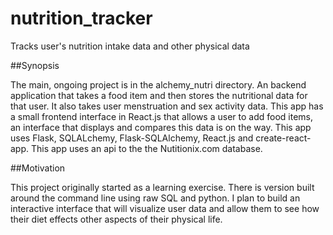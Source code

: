 # nutrition_tracker
Tracks user's nutrition intake data and other physical data

##Synopsis

The main, ongoing project is in the alchemy_nutri directory.
An backend application that takes a food item and then stores the nutritional data for that user.
It also takes user menstruation and sex activity data. This app has a small frontend interface in React.js that allows a user to add food items, an interface that displays and compares this data is on the way.
This app uses Flask, SQLALchemy, Flask-SQLAlchemy, React.js and  create-react-app. This app uses an api to the the Nutitionix.com database.


##Motivation

This project originally started as a learning exercise.
There is version built around the command line using raw SQL and python.
I plan to build an interactive interface that will visualize user data
and allow them to see how their diet effects other aspects of their physical life.
